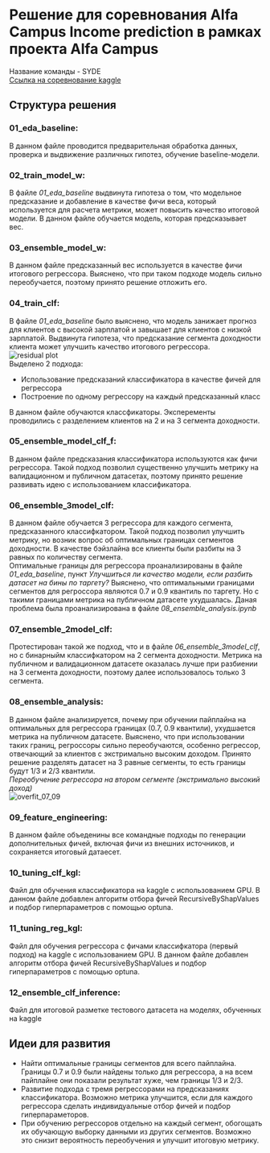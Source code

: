 # Решение для соревнования Alfa Campus Income prediction в рамках проекта Alfa Campus   
Название команды - SYDE  
[Ссылка на соревнование kaggle](https://www.kaggle.com/competitions/income-prediction-alfa-campus) 
## Структура решения  
### 01_eda_baseline: 
В данном файле проводится предварительная обработка данных, проверка и выдвижение различных гипотез, обучение baseline-модели.  
### 02_train_model_w: 
В файле *01_eda_baseline* выдвинута гипотеза о том, что модельное предсказание и добавление в качестве фичи веса, который используется для расчета метрики, может повысить качество итоговой модели. В данном файле обучается модель, которая предсказывает вес.  
### 03_ensemble_model_w: 
В данном файле предсказанный вес используется в качестве фичи итогового регрессора. Выяснено, что при таком подходе модель сильно переобучается, поэтому принято решение отложить его.   
### 04_train_clf: 
В файле *01_eda_baseline* было выяснено, что модель занижает прогноз для клиентов с высокой зарплатой и завышает для клиентов с низкой зарплатой. Выдвинута гипотеза, что предсказание сегмента доходности клиента может улучшить качество итогового регрессора.  
![residual plot](https://github.com/koshkidadanet/income-prediction-alfa-campus/assets/56166716/ce9f928e-a430-47af-86e8-c2477c3b5813)  
Выделено 2 подхода:  
- Использование предсказаний классификатора в качестве фичей для регрессора
- Построение по одному регрессору на каждый предсказанный класс  
  
В данном файле обучаются классфикаторы. Эксперементы проводились с разделением клиентов на 2 и на 3 сегмента доходности.  
### 05_ensemble_model_clf_f: 
В данном файле предсказания классификатора используются как фичи регрессора. Такой подход позволил существенно улучшить метрику на валидационном и публичном датасетах, поэтому принято решение развивать идею с использованием классификатора.  
### 06_ensemble_3model_clf: 
В данном файле обучается 3 регрессора для каждого сегмента, предсказанного классифкатором. Такой подход позволил улучшить метрику, но возник вопрос об оптимальных границах сегментов доходности. В качестве бэйзлайна все клиенты были разбиты на 3 равных по количеству сегмента.    
Оптимальные границы для регрессора проанализированы в файле *01_eda_baseline*, пункт *Улучшиться ли качество модели, если разбить датасет на бины по таргету?* Выяснено, что оптимальными границами сегментов для регроссора являются 0.7 и 0.9 квантиль по таргету. Но с такими границами метрика на публичном датасете ухудшалась. Даная проблема была проанализирована в файле *08_ensemble_analysis.ipynb*  
### 07_ensemble_2model_clf: 
Протестирован такой же подход, что и в файле *06_ensemble_3model_clf*, но с бинарныйм классифкатором на 2 сегмента доходности. Метрика на публичном и валидационном датасете оказалась лучше при разбиении на 3 сегмента доходности, поэтому далее использовалось только 3 сегмента.  
### 08_ensemble_analysis: 
В данном файле анализируется, почему при обучении пайплайна на оптимальных для регрессора границах (0.7, 0.9 квантили), ухудшается метрика на публичном датасете. Выяснено, что при использовании таких границ, регроссоры сильно переобучаются, особенно регрессор, отвечающий за клиентов с экстримально высоким доходом. Принято решение разделять датасет на 3 равные сегменты, то есть границы будут 1/3 и 2/3 квантили.   
*Переобучение регрессора на втором сегменте (экстримально высокий доход)*  
![overfit_07_09](https://github.com/koshkidadanet/income-prediction-alfa-campus/assets/56166716/7c407392-6a45-4f4a-8dfd-66650b0082c0)  
### 09_feature_engineering:  
В данном файле объеденины все командные подходы по генерации дополнительных фичей, включая фичи из внешних источников, и сохраняется итоговый датаесет.  
### 10_tuning_clf_kgl:  
Файл для обучения классификатора на kaggle с использованием GPU. В данном файле добавлен алгоритм отбора фичей RecursiveByShapValues и подбор гиперпараметров с помощью optuna.  
### 11_tuning_reg_kgl:  
Файл для обучения регрессора с фичами классифкатора (первый подход) на kaggle с использованием GPU. В данном файле добавлен алгоритм отбора фичей RecursiveByShapValues и подбор гиперпараметров с помощью optuna.  
### 12_ensemble_clf_inference:  
Файл для итоговой разметке тестового датасета на моделях, обученных на kaggle  
## Идеи для развития  
* Найти оптимальные границы сегментов для всего пайплайна. Границы 0.7 и 0.9 были найдены только для регрессора, а на всем пайплайне они показали результат хуже, чем границы 1/3 и 2/3.
* Развитие подхода с тремя регрессорами на предсказаниях классификатора. Возможно метрика улучшится, если для каждого регрессора сделать индивидуальные отбор фичей и подбор гиперпараметоров.
* При обучению регрессоров отдельно на каждый сегмент, обогощать их обучающую выборку данными из других сегментов. Возможно это снизит вероятность переобучения и улучшит итоговую метрику.
